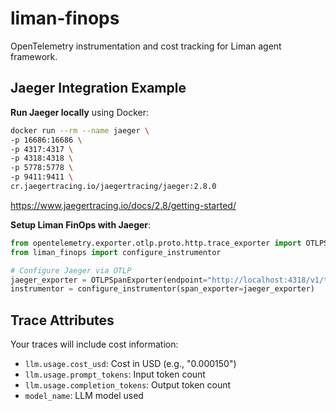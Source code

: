 # liman-finops

OpenTelemetry instrumentation and cost tracking for Liman agent framework.

## Jaeger Integration Example

**Run Jaeger locally** using Docker:

```bash
docker run --rm --name jaeger \
-p 16686:16686 \
-p 4317:4317 \
-p 4318:4318 \
-p 5778:5778 \
-p 9411:9411 \
cr.jaegertracing.io/jaegertracing/jaeger:2.8.0
```

https://www.jaegertracing.io/docs/2.8/getting-started/

**Setup Liman FinOps with Jaeger**:

```python
from opentelemetry.exporter.otlp.proto.http.trace_exporter import OTLPSpanExporter
from liman_finops import configure_instrumentor

# Configure Jaeger via OTLP
jaeger_exporter = OTLPSpanExporter(endpoint="http://localhost:4318/v1/traces")
instrumentor = configure_instrumentor(span_exporter=jaeger_exporter)
```

## Trace Attributes

Your traces will include cost information:

- `llm.usage.cost_usd`: Cost in USD (e.g., "0.000150")
- `llm.usage.prompt_tokens`: Input token count
- `llm.usage.completion_tokens`: Output token count
- `model_name`: LLM model used

